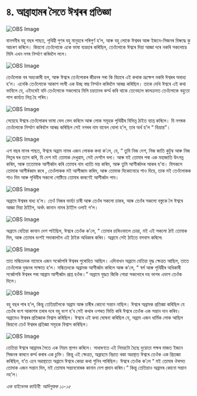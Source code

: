 # ৪. আব্ৰাহামৰ সৈতে ঈশ্বৰৰ প্ৰতিজ্ঞা 

![OBS Image](https://cdn.door43.org/obs/jpg/360px/obs-en-04-01.jpg)

বানপনীৰ বহু বছৰ পাছত, পৃথিৱী পুণৰ বহু মানুহৰে পৰিপুৰ্ণ হ’ল, আৰু বহু লোকে ঈশ্বৰৰ আৰু ইজনে-সিজনৰ বিৰুদ্ধে কু আচৰণ কৰিলে। কিয়নো তেওঁলোকে একে ভাষা ব্যৱহাৰ কৰিছিল, তেওঁলোকে ঈশ্বৰে দিয়া আজ্ঞা দৰে নকৰি সকলোৱে মিলি এখন নগৰ নিৰ্ম্মাণ কৰিবলৈ ললে।  

![OBS Image](https://cdn.door43.org/obs/jpg/360px/obs-en-04-02.jpg)

তেওঁলোক বৰ অহংকাৰী হল, আৰু ঈশ্বৰে তেওঁলোকৰ জীৱনৰ পৰা কি বিচাৰে এই কথাক ভ্ৰূক্ষেপ নকৰি ঈশ্বৰৰ অবাধ্য হ’ল। এনেকি তেওঁলোকে আকাশ লংঘী এক উচ্ছ স্তম্ভ নিৰ্ম্মান কৰিবলৈ আৰম্ভ কৰিছিল। তাকে দেখি ঈশ্বৰে এই কথা ভাবিলে যে, এইদৰেই যদি তেওঁলোকে সকলোৱে মিলি চয়তানৰ কৰ্ম্ম কৰি থাকে তেনেহলে কালক্ৰমত তেওঁলোকে বহুতো পাপ কাৰ্য্যত লিপ্ত হৈ পৰিব।  

![OBS Image](https://cdn.door43.org/obs/jpg/360px/obs-en-04-03.jpg)

সেয়েহে ঈশ্বৰে তেওঁলোকৰ ভাষা ভেদ ভেদ কৰিলে আৰু লোক সমূহক পৃথিৱীৰ বিভিন্ন ঠাইত ব্যাপ্ত কৰিলে। যি নগৰক তেওঁলোকে নিৰ্ম্মাণ কৰিবলৈ আৰম্ভ কৰিছিল সেই নগৰৰ নাম বাবেল বোলা হ’ল, তাৰ অৰ্থ হ’ল “ বিভ্ৰান্ত”।

![OBS Image](https://cdn.door43.org/obs/jpg/360px/obs-en-04-04.jpg)

এশ বছৰ মানৰ পাছত, ঈশ্বৰে অব্ৰাম নামৰ এজন লোকক কথা ক’লে, যে, “ তুমি নিজ দেশ, নিজ জাতি কুটুম্ব আৰু নিজ পিতৃৰ ঘৰ ত্যাগ কৰি, যি দেশ মই তোমাক দেখুৱাম, সেই দেশলৈ বলা। আৰু মই তোমাৰ পৰা এক মহাজাতি উৎপন্ন কৰিম, আৰু ততোমাক আশীৰ্ব্বাদ কৰি তোমাৰ নাম খ্যাতি মন্ত কৰিম, আৰু তুমি আশীৰ্ব্বাদৰ আকৰ হ’বা। যিসকলে তোমাক আশীৰ্ৰব্বাদ কৰে , তেওঁলাকক মই আশীব্বাদ কৰিম, আৰু তোমাক যিকোনোৱে শাও দিয়ে, তাক মই তেওঁলোকক শাও দিম আৰু পৃথিবীৰ সকলো গোষ্টিয়ে তোমাৰ কাৰণেই আশীৰ্ব্বাদ পাব।  

![OBS Image](https://cdn.door43.org/obs/jpg/360px/obs-en-04-05.jpg)

অব্ৰামে ঈশ্বৰৰ বাধ্য হ’ল। তেওঁ নিজৰ ভাৰ্য্যা চাৰী আৰু তেওঁৰ সকলো চাকৰ, আৰু তেওঁৰ সকলো বস্তুকে লৈ ঈশ্বৰে আজ্ঞা দিয়া ঠাইলৈ, অৰ্থৎ কানান নামৰ ঠাইলৈ ওলাই গ’ল। 

![OBS Image](https://cdn.door43.org/obs/jpg/360px/obs-en-04-06.jpg)

অব্ৰামে যেতিয়া কানান দেশ পাইছিল, ঈশ্বৰে তেওঁক ক’লে, “ তোমাৰ চাৰিওফালে চোৱা, মই এই সকলো ঠাই তোমাক দিম, আৰু তোমাৰ বংশই সদাকাললৈ এই ঠাইক অধিকাৰ কৰিব।
অব্ৰামে সেই ঠাইতে বসবাস কৰিলে৷

![OBS Image](https://cdn.door43.org/obs/jpg/360px/obs-en-04-07.jpg)

তাত মল্কিচেদক নামেৰে এজন সৰ্ব্বোপৰি ঈশ্বৰৰ পুৰোহিত আছিল। এদিনাখন অব্ৰামে যেতিয়া যুদ্ধ ক্ষেত্ৰত আছিল, তাতে তেওঁলোক দুজনৰ সাক্ষাত হ’ল।  মল্কিচেদকে অব্ৰামক আশীৰ্ব্বাদ কৰিলে আৰু ক’লে, “ স্বৰ্গ আৰু পৃথিৱীৰ অধিকাৰী সৰ্ব্বোপৰি ঈশ্বৰৰ পৰা আব্ৰাম আশীৰ্ব্বাদ প্ৰাপ্ত হওঁক।”  অব্ৰামে যুদ্ধত জিকি পোৱা সকলোৰে দহ ভাগৰ এভাগ তেওঁক দিলে।    

![OBS Image](https://cdn.door43.org/obs/jpg/360px/obs-en-04-08.jpg)

বহু বছৰ পাৰ হ’ল, কিন্তু তেতিয়ালৈকে অব্ৰাম আৰু চাৰীৰ কোনো সন্তান নাছিল। ঈশ্বৰে অব্ৰামক প্ৰতিজ্ঞা কৰিছিল যে তেওঁৰ বংশ আকাশৰ তৰাৰ দৰে বহু বংশ হ’ব সেই কথাৰ ওপৰত ভিত্তি কৰি ঈশ্বৰে তেওঁক এক সন্তান দান কৰিব। অব্ৰামেও ঈশ্বৰৰ প্ৰতিজ্ঞাক বিশ্বাস কৰিছিল। ঈশ্বৰে এই কথা ঘোষনা কৰিছিল যে, অব্ৰাম এজন ধাৰ্মিক লোক আছিল কিয়নো তেওঁ ঈশ্বৰৰ প্ৰতিজ্ঞা সমূহক বিশ্বাস কৰিছিল। 

![OBS Image](https://cdn.door43.org/obs/jpg/360px/obs-en-04-09.jpg)

তেতিয়া ঈশ্বৰে আব্ৰামৰ সৈতে এক নিয়ম স্থাপন কৰিলে। সাধাৰণতে এই নিময়টো হৈছে দুয়োতা পক্ষৰ মাজত ইজনে সিজনৰ কাৰনে কৰ্ম্ম কৰাৰ এক চুক্তি। কিন্তু এই ক্ষেত্ৰত, অব্ৰাহমে নিদ্ৰাত থকা অৱস্থাত ঈশ্বৰে তেওঁক এক প্ৰিতজ্ঞা কৰিছিল, য’ত এনে অৱস্থাতো অব্ৰামে ঈশ্বৰে কোৱা কথা শুনিব পাৰিছিল। ঈশ্বৰে তেওঁক ক’লে “ মই তোমাৰ ঔৰসত তোমাক এজন সন্তান দিম, মই তোমাৰ সন্তানবোৰক কানান দেশ প্ৰদান কৰিম।” কিন্তু তেতিয়াও অব্ৰামৰ কোনো সন্তান নহ’ল।   

_এক বাইবেলৰ কাহিনী: আদিপুস্তক ১১-১৫_

